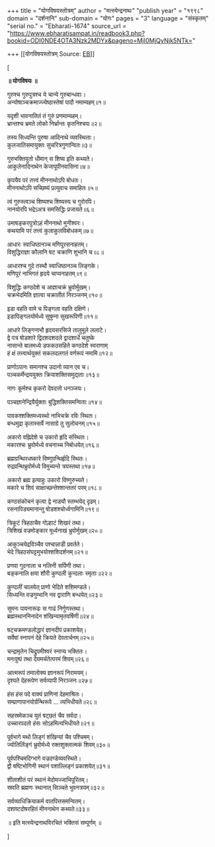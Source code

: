 +++
title = "योगविषयस्तोत्रम्"
author = "मत्स्येन्द्रनाथः"
"publish year" = "१९९८"
domain = "दर्शनानि"
sub-domain = "योगः"
pages = "3"
language = "संस्कृतम्"
"serial no." = "Ebharati-1674"
source_url = "https://www.ebharatisampat.in/readbook3.php?bookid=ODI0NDE4OTA3Nzk2MDYx&pageno=MjI0MjQyNjk5NTk="

+++
[[योगविषयस्तोत्रम्	Source: [EB](https://www.ebharatisampat.in/readbook3.php?bookid=ODI0NDE4OTA3Nzk2MDYx&pageno=MjI0MjQyNjk5NTk=)]]

\[













**॥ योगविषयः ॥**

गुरुश्च गुरुपुत्रश्च ये चान्ये गुरुबान्धवाः।  
अन्योषाञ्चक्रमाज्ज्येष्ठास्तेषां पादौ नमाम्यहम्॥१॥

यदृशी भावनातितं तं गुरुं प्रणमाम्यहम्।  
भ्रान्तश्च भ्रमते लोको निर्भ्रान्तः कृतनिश्चयः॥२॥

तस्य सिध्यन्ति पुरुषा आदिनाथे व्यवस्थिताः।  
कुलजातिसमायुक्तः सुचरित्रगुणान्वितः॥३॥

गुरुभक्तियुतो धीमान् स शिष्य इति कथ्यते।  
आकुलेनादिनाथेन केजापूपीनवासिना॥४॥

कृपयैव परं तत्त्वं मीननाथोऽपि बोधतः।  
मीननाथोऽपि सच्छिष्यं प्रत्युवाच समाहितः॥५॥

त्वं गुरुस्त्वञ्च शिष्यश्च शिष्यस्य च गुरोरपि।  
नानयोरपि भद्रेऽअत्र समसिद्धिः प्रजायते॥६॥

उमाषङ्करपुत्रोऽहं मीननाथो मुनीश्वरः।  
कथयामि परं तत्त्वं कुलाकुलविबोधकम्॥७॥

आधारः स्वाधिष्ठानञ्च मणिपूरसनाहतम्।  
विशुद्धिराज्ञा कौलानि षट चक्राणि शुभानि च॥८॥

आधारश्च गुदे तस्थौ स्वाधिष्ठानञ्च लिङ्गके।  
मणिपूरं नाभिगतं हृदये चाप्यनाहतम्॥९॥

विशुद्धिः कण्ठदेशे च आज्ञाचक्रं भ्रुवोर्मुखम्।  
चक्रभेदमिति ज्ञात्वा चक्रातीतं निरञ्जनम्॥१०॥

इडा वहति वामे च पिङ्गला वहति दक्षिणे।  
इडापिङ्गलयोर्मध्ये सुषुम्ना सुखरूपिणी॥११॥

आधारे लिङ्गनाभौ हृदयसरसिजे तालुमूले ललाटे।  
द्वे पत्र षोडशारे द्विदशदशदले द्वादशार्धे चतुष्के  
नासान्ते बालमध्ये डफकठसहिते कण्ठदेशे स्वराणाम्  
हं क्षं तत्त्वार्थयुक्तं सकलदलगतं वर्णरूपं नमामि॥१२॥

प्राणोऽपानः समानश्च उदानो व्यान एव च।  
पञ्चकर्मेन्द्रययुक्तः क्रियाशक्तिसमुद्यताः॥१३॥

नागः कूर्मश्च कृकरो देवदत्तो धनञ्जयः।



पञ्चज्ञानेन्द्रियैर्युक्ताः बुद्धिशक्तिसमन्विताः॥१४॥

पावकश्शक्तिमध्यस्थो नाभिचक्रे रविः स्थितः।  
बन्धमुद्रा कृतास्सर्वे नासाग्रे तु सुलोचनम्॥१५॥

अकारो वह्निदेशे च उकारो हृदि संस्थितः।  
मकारश्चः भ्रुवोर्मध्ये वचनाच्च निबोधयेत्॥१६॥

ब्रह्मग्रन्थिरधष्कारे विष्णुग्रन्थिर्हृदि स्थितः।  
रुद्रग्रन्थिभ्रुवोर्मध्ये विमुच्यन्ते त्रयस्तथा॥१७॥

अकारो ब्रह्म इत्याहुः उकारो विष्णुरुच्यते।  
मकारे च शिवं साक्षाच्छन्तेश्शान्ततरं परम्॥१८॥

कण्ठसंकोचनं कृत्वा द्वे नाड्यौ स्तम्भयेद् दृढम्।  
रसनापिड्यमानान्तु षोडशश्चोर्ध्वगामिनि॥१९॥

त्रिकूटं त्रिहठाचैव गोल्हाटं शिखरं तथा।  
त्रिशिखं वज्रमोङ्कार मूर्ध्वनाखं भ्रुवोर्मुखम्॥२०॥

आकुञ्चयेद्रविञ्चैव पश्चान्नाडी प्रवर्तते।  
भेदे त्रिहठसंघट्टमुभयोश्शशिदर्शनम्॥२१॥

प्रणवा गुदनाला च नलिनी सर्पिणी तथा।  
बङ्कनालि क्षया शौरी कुण्दली कुन्दलाः स्मृताः॥२२॥

कुण्दलीं चालयेत् प्राणो भेदिते शशिमण्डले।  
सिध्यन्ति वज्रगुम्भानि नव द्वाराणि बन्धयेत्॥२३॥

सुमनः पावनारूढः स गाढं निर्गुणस्तथा।  
ब्रह्मस्थाननिनादेन शंखिन्यामृतवर्षिणी॥२४॥

षट्चक्रमण्डलोद्धारं ज्ञानदीपं प्रकाशयेत्।  
सर्वेषां स्नापनं देहे क्रियते देवतार्चनम्॥२५॥

चन्द्रामृतेन चिद्रुपमीश्वरं स्नाप्य भक्तितः।  
मनःपुष्पं तथा देयमर्चतेत्परमं शिवम्॥२६॥

आत्मरूपं तमालोक्य ज्ञानरूपं निरामयम्।  
दृश्यते देहरूपेण सर्वव्यापी निरञ्जनः॥२७॥

हंस हंस पदे वाक्यं प्राणिनां देहमाश्रितः।  
सम्प्राणापानयोर्ग्रन्थिरूपे … त्यभिधीयते॥२८॥

सहस्रमेकञ्च युतं षट्छतं चैव सर्वदा।  
उच्चारपदतो हंसः सोऽहमित्यभिधीयते॥२९॥



पूर्वभागे मथो लिङ्गं शंखिन्यां चैव पश्चिमम्।  
ज्योतिर्लिङ्गं भ्रुवोर्मध्ये रक्तशुक्लात्मकं शिवम्॥३०॥

पूर्वपश्चिमदिग्भागे वज्रदण्डेव्यवस्थिते।  
द्वौ षष्टिभोगिनी स्थानं पशाल्लिङ्गं प्रकाशयेत्॥३१॥

शीताशीतं परं स्थानं मेदोमज्जाभिपूरितम्।  
स्रवति ब्रह्मणः स्थानात् सिञ्चते भुवनत्रयम्॥३२॥

सर्वव्याधिक्रियाकर्म वातपित्तसमन्वितम्।  
दशाष्टदोषरहितं मीननाथेन कथ्यते॥३३॥


॥ इति मत्स्येन्द्रनाथविरचितं भक्तिसं सम्पूर्णम् ॥














\]
